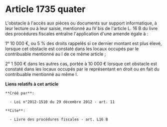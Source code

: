 # Article 1735 quater

L'obstacle à l'accès aux pièces ou documents sur support informatique, à leur lecture ou à leur saisie, mentionné au IV bis
de l'article L. 16 B du livre des procédures fiscales entraîne l'application d'une amende égale à : 

1° 10 000 €, ou 5 % des droits rappelés si ce dernier montant est plus élevé, lorsque cet obstacle est constaté dans les
locaux occupés par le contribuable mentionné au I de ce même article ; 

2° 1 500 € dans les autres cas, portée à 10 000 € lorsque cet obstacle est constaté dans les locaux occupés par le
représentant en droit ou en fait du contribuable mentionné au même I.

**Liens relatifs à cet article**

	**Créé par**:

	  - Loi n°2012-1510 du 29 décembre 2012 - art. 11

	**Cite**:

	  - Livre des procédures fiscales - art. L16 B
